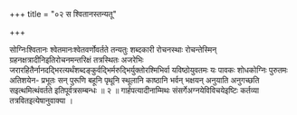 +++
title = "०२ स श्वितानस्तन्यतू"

+++

सोग्निःश्वितानः श्वेतमानःश्वेतवर्णोवर्तते तन्यतुः शब्दकारी रोचनस्थाः रोचन्तेस्मिन् ग्रहनक्षत्रादीनिइतिरोचनमन्तरिक्षं तत्रस्थितः अजरेभिः जरारहितैर्नानदद्भिरत्यर्थंशब्दङ्कुर्वद्भिर्मरुद्भिर्युक्तोरश्मिभिर्वा यविष्ठोयुवतमः यः पावकः शोधकोग्निः पुरुतमः अतिशयेन- प्रभूतः सन् पुरूणि बहूनि पृथूनि स्थूलानि काष्ठानि भर्वन् भक्षयन् अनुयाति अनुगच्छति सइत्थमित्थंवर्तते इतिपूर्वत्रसम्बन्धः ॥ २ ॥ गार्हपत्यादीनाम्मिथः संसर्गेअग्नयेविविचयेइष्टिः कर्तव्या तत्रवितइत्येषानुवाक्या ।